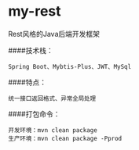 # my-rest

Rest风格的Java后端开发框架

####技术栈：

    Spring Boot、Mybtis-Plus、JWT、MySql

####特点：

    统一接口返回格式、异常全局处理

####打包命令：
    
    开发环境：mvn clean package
    生产环境：mvn clean package -Pprod